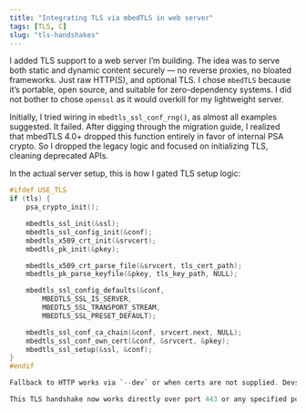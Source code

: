 ```yaml
---
title: "Integrating TLS via mbedTLS in web server"
tags: [TLS, C]
slug: "tls-handshakes"
---
```


I added TLS support to a web server I’m building. The idea was to serve both static and dynamic content securely — no reverse proxies, no bloated frameworks. Just raw HTTP(S), and optional TLS. I chose `mbedTLS` because it’s portable, open source, and suitable for zero-dependency systems. I did not bother to chose `openssl` as it would overkill for my lightweight server.

Initially, I tried wiring in `mbedtls_ssl_conf_rng()`, as almost all examples suggested. It failed. After digging through the migration guide, I realized that mbedTLS 4.0+ dropped this function entirely in favor of internal PSA crypto. So I dropped the legacy logic and focused on initializing TLS, cleaning deprecated APIs.

In the actual server setup, this is how I gated TLS setup logic:

```c
#ifdef USE_TLS
if (tls) {
    psa_crypto_init();

    mbedtls_ssl_init(&ssl);
    mbedtls_ssl_config_init(&conf);
    mbedtls_x509_crt_init(&srvcert);
    mbedtls_pk_init(&pkey);

    mbedtls_x509_crt_parse_file(&srvcert, tls_cert_path);
    mbedtls_pk_parse_keyfile(&pkey, tls_key_path, NULL);

    mbedtls_ssl_config_defaults(&conf,
        MBEDTLS_SSL_IS_SERVER,
        MBEDTLS_SSL_TRANSPORT_STREAM,
        MBEDTLS_SSL_PRESET_DEFAULT);

    mbedtls_ssl_conf_ca_chain(&conf, srvcert.next, NULL);
    mbedtls_ssl_conf_own_cert(&conf, &srvcert, &pkey);
    mbedtls_ssl_setup(&ssl, &conf);
}
#endif

Fallback to HTTP works via `--dev` or when certs are not supplied. Devs can toggle TLS with `--tls --cert cert.pem --key key.pem`. It is platform-agnostic and uses no system daemon.

This TLS handshake now works directly over port 443 or any specified port, and can handle browser connections.